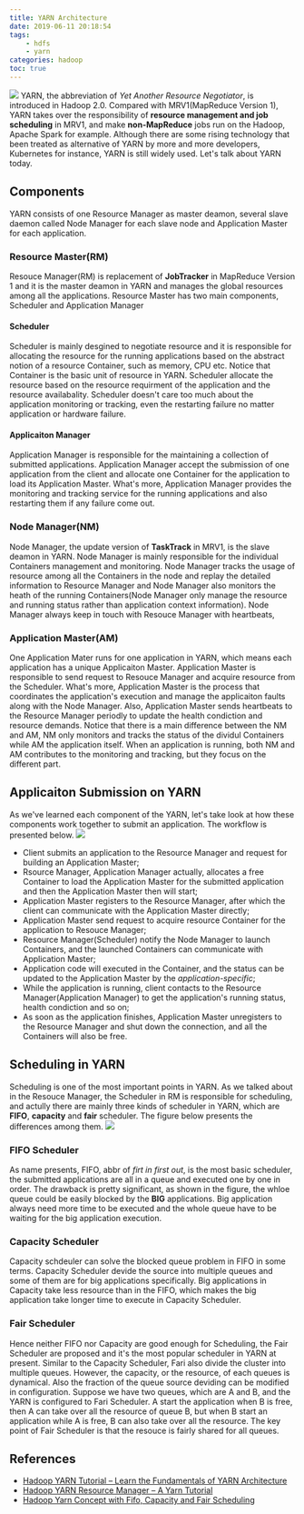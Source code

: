 ```yaml
---
title: YARN Architecture
date: 2019-06-11 20:18:54
tags:
    - hdfs
    - yarn
categories: hadoop
toc: true
---
```

![](https://github.com/JoeAsir/blog-image/raw/master/blog/background/aerial-shot-bird-s-eye-view-forest-2415927.jpg)
YARN, the abbreviation of *Yet Another Resource Negotiator*, is introduced in Hadoop 2.0. Compared with MRV1(MapReduce Version 1), YARN takes over the responsibility of **resource management and job scheduling** in MRV1, and make **non-MapReduce** jobs run on the Hadoop, Apache Spark for example. Although there are some rising technology that been treated as alternative of YARN by more and more developers, Kubernetes for instance, YARN is still widely used. Let's talk about YARN today. 
<!--more-->
## Components
YARN consists of one Resource Manager as master deamon, several slave daemon called Node Manager for each slave node and Application Master for each application.
### Resource Master(RM)
Resouce Manager(RM) is replacement of **JobTracker** in MapReduce Version 1 and it is the master deamon in YARN and manages the global resources among all the applications. Resource Master has two main components, Scheduler and Application Manager
#### Scheduler
Scheduler is mainly desgined to negotiate resource and it is responsible for allocating the resource for the running applications based on the abstract notion of a resource Container, such as memory, CPU etc. Notice that Container is the basic unit of resource in YARN. Scheduler allocate the resource based on the resource requirment of the application and the resource availabality. Scheduler doesn't care too much about the application monitoring or tracking, even the restarting failure no matter application or hardware failure.
#### Applicaiton Manager
Application Manager is responsible for the maintaining a collection of submitted applications. Application Manager accept the submission of one application from the client and allocate one Container for the application to load its Application Master. What's more, Application Manager provides the monitoring and tracking service for the running applications and also restarting them if any failure come out.
### Node Manager(NM)
Node Manager, the update version of **TaskTrack** in MRV1, is the slave deamon in YARN. Node Manager is mainly responsible for the individual Containers management and monitoring. Node Manager tracks the usage of resource among all the Containers in the node and replay the detailed information to Resource Manager and Node Manager also monitors the heath of the running Containers(Node Manager only manage the resource and running status rather than application context information).
Node Manager always keep in touch with Resouce Manager with heartbeats, 
### Application Master(AM)
One Application Mater runs for one application in YARN, which means each application has a unique Applicaiton Master. Application Master is responsible to send request to Resouce Manager and acquire resource from the Scheduler. What's more, Application Master is the process that coordinates the application's execution and manage the applicaiton faults along with the Node Manager. Also, Application Master sends heartbeats to the Resource Manager periodly to update the health condiction and resource demands.
Notice that there is a main difference between the NM and AM, NM only monitors and tracks the status of the dividul Containers while AM the application itself. When an application is running, both NM and AM contributes to the monitoring and tracking, but they focus on the different part.

## Applicaiton Submission on YARN
As we've learned each component of the YARN, let's take look at how these components work together to submit an application. The workflow is presented below.
![](https://github.com/JoeAsir/blog-image/raw/master/blog/23/23-1.png)

* Client submits an application to the Resource Manager and request for building an Application Master;
* Rsource Manager, Application Manager actually, allocates a free Container to load the Application Master for the submitted application and then the Application Master then will start;
* Application Master registers to the Resource Manager, after which the client can communicate with the Application Master directly;
* Application Master send request to acquire resource Container for the application to Resouce Manager;
* Resource Manager(Scheduler) notify the Node Manager to launch Containers, and the launched Containers can communicate with Application Master;
* Application code will executed in the Container, and the status can be updated to the Application Master by the *application-specific*;
* While the application is running, client contacts to the Resource Manager(Application Manager) to get the application's running status, health condiction and so on;
* As soon as the application finishes, Application Master unregisters to the Resource Manager and shut down the connection, and all the Containers will also be free.

## Scheduling in YARN
Scheduling is one of the most important points in YARN. As we talked about in the Resouce Manager, the Scheduler in RM is responsible for scheduling, and actully there are mainly three kinds of scheduler in YARN, which are **FIFO**, **capacity** and **fair** scheduler. The figure below presents the differences among them.
![](https://github.com/JoeAsir/blog-image/raw/master/blog/23/23-2.png)

### FIFO Scheduler
As name presents, FIFO, abbr of *firt in first out*, is the most basic scheduler, the submitted applications are all in a queue and executed one by one in order. The drawback is pretty significant, as shown in the figure, the whloe queue could be easily blocked by the **BIG** applications. Big application always need more time to be executed and the whole queue have to be waiting for the big application execution.

### Capacity Scheduler
Capacity schdeuler can solve the blocked queue problem in FIFO in some terms. Capacity Scheduler devide the source into multiple queues and some of them are for big applications specifically. Big applications in Capacity take less resource than in the FIFO, which makes the big application take longer time to execute in Capacity Scheduler.

### Fair Scheduler
Hence neither FIFO nor Capacity are good enough for Scheduling, the Fair Scheduler are proposed and it's the most popular scheduler in YARN at present. Similar to the Capacity Scheduler, Fari also divide the cluster into multiple queues. However, the capacity, or the resource, of each queues is dynamical. Also the fraction of the queue source deviding can be modified in configuration.
Suppose we have two queues, which are A and B, and the YARN is configured to Fari Scheduler. A start the application when B is free, then A can take over all the resource of queue B, but when B start an application while A is free, B can also take over all the resource. The key point of Fair Scheduler is that the resouce is fairly shared for all queues. 

## References
* [Hadoop YARN Tutorial – Learn the Fundamentals of YARN Architecture](https://www.edureka.co/blog/hadoop-yarn-tutorial/)
* [Hadoop YARN Resource Manager – A Yarn Tutorial](https://data-flair.training/blogs/hadoop-yarn-resource-manager/)
* [Hadoop Yarn Concept with Fifo, Capacity and Fair Scheduling](http://timepasstechies.com/hadoop-yarn-concept-fifocapacity-fair-scheduling/)
